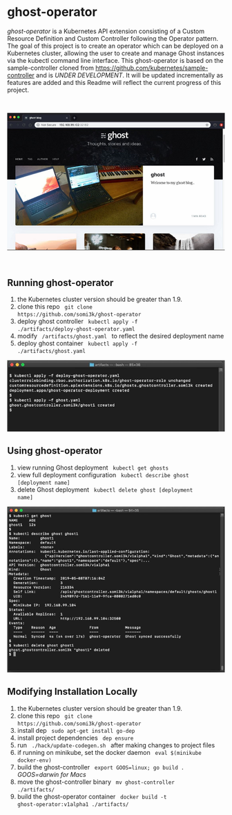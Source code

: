 # ghost-operator

*ghost-operator* is a Kubernetes API extension consisting of a Custom Resource Definition and Custom Controller following the Operator pattern.  The goal of this project is to create an operator which can be deployed on a Kubernetes cluster, allowing the user to create and manage Ghost instances via the kubectl command line interface.  This ghost-operator is based on the sample-controller cloned from https://github.com/kubernetes/sample-controller and is *UNDER DEVELOPMENT*.  It will be updated incrementally as features are added and this Readme will reflect the current progress of this project.

<br>

<p align="center"> 
    <a href="https://ghost.org/">
        <img src="https://raw.githubusercontent.com/somi3k/ghost-operator/master/images/ghost.jpg">
    </a>
</p>

<br>

## Running ghost-operator
1. the Kubernetes cluster version should be greater than 1.9.
2. clone this repo <code> git clone https<span></span>://github.com/somi3k/ghost-operator </code>
3. deploy ghost controller <code> kubectl apply -f ./artifacts/deploy-ghost-operator.yaml </code>
4. modify <code> /artifacts/ghost.yaml </code> to reflect the desired deployment name
5. deploy ghost container <code> kubectl apply -f ./artifacts/ghost.yaml </code>


![ghost-operator setup](https://raw.githubusercontent.com/somi3k/ghost-operator/master/images/deploy.jpg)
<br>

## Using ghost-operator
1. view running Ghost deployment <code> kubectl get ghosts </code>
2. view full deployment configuration <code> kubectl describe ghost [deployment name]  </code>
3. delete Ghost deployment <code> kubectl delete ghost [deployment name] </code>


![ghost-operator status](https://raw.githubusercontent.com/somi3k/ghost-operator/master/images/status.jpg)
<br>


## Modifying Installation Locally
1. the Kubernetes cluster version should be greater than 1.9.
2. clone this repo <code> git clone https<span></span>://github.com/somi3k/ghost-operator </code>
3. install dep <code> sudo apt-get install go-dep </code>
4. install project dependencies <code> dep ensure </code>
5. run <code> ./hack/update-codegen.sh </code> after making changes to project files
5. if running on minikube, set the docker daemon <code> eval $(minikube docker-env) </code>
6. build the ghost-controller <code> export GOOS=linux; go build . </code> *GOOS=darwin for Macs*
7. move the ghost-controller binary <code> mv ghost-controller ./artifacts/ </code>
8. build the ghost-operator container <code> docker build -t ghost-operator:v1alpha1 ./artifacts/ </code>

